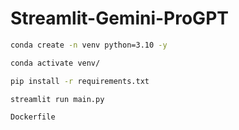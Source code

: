 # Streamlit-Gemini-ProGPT

```bash
conda create -n venv python=3.10 -y
```

```bash
conda activate venv/
```

```bash
pip install -r requirements.txt
```

```bash
streamlit run main.py
```
```bash
Dockerfile
```

